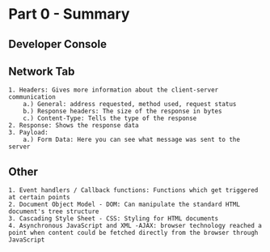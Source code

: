 # Part 0 - Summary

## Developer Console

## Network Tab
	1. Headers: Gives more information about the client-server communication
		a.) General: address requested, method used, request status
		b.) Response headers: The size of the response in bytes
		c.) Content-Type: Tells the type of the response
	2. Response: Shows the response data
	3. Payload:
		a.) Form Data: Here you can see what message was sent to the server

## Other
	1. Event handlers / Callback functions: Functions which get triggered at certain points
	2. Document Object Model - DOM: Can manipulate the standard HTML document's tree structure
	3. Cascading Style Sheet - CSS: Styling for HTML documents
	4. Asynchronous JavaScript and XML -AJAX: browser technology reached a point when content could be fetched directly from the browser through JavaScript
